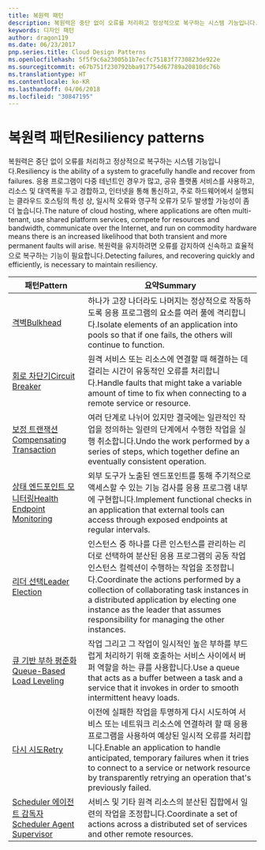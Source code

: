 ```yaml
---
title: 복원력 패턴
description: 복원력은 중단 없이 오류를 처리하고 정상적으로 복구하는 시스템 기능입니다. 응용 프로그램이 다중 테넌트인 경우가 많고, 공유 플랫폼 서비스를 사용하고, 리소스 및 대역폭을 두고 경합하고, 인터넷을 통해 통신하고, 주로 하드웨어에서 실행되는 클라우드 호스팅의 특성 상, 일시적 오류와 영구적 오류가 모두 발생할 가능성이 좀 더 높습니다. 복원력을 유지하려면 오류를 감지하여 신속하고 효율적으로 복구하는 기능이 필요합니다.
keywords: 디자인 패턴
author: dragon119
ms.date: 06/23/2017
pnp.series.title: Cloud Design Patterns
ms.openlocfilehash: 5f5f9c6a23005b1b7ecfc75183f7730823de922e
ms.sourcegitcommit: e67b751f230792bba917754d67789a20810dc76b
ms.translationtype: HT
ms.contentlocale: ko-KR
ms.lasthandoff: 04/06/2018
ms.locfileid: "30847195"
---
```

# <a name="resiliency-patterns"></a><span data-ttu-id="da2d0-106">복원력 패턴</span><span class="sxs-lookup"><span data-stu-id="da2d0-106">Resiliency patterns</span></span>

<span data-ttu-id="da2d0-107">복원력은 중단 없이 오류를 처리하고 정상적으로 복구하는 시스템 기능입니다.</span><span class="sxs-lookup"><span data-stu-id="da2d0-107">Resiliency is the ability of a system to gracefully handle and recover from failures.</span></span> <span data-ttu-id="da2d0-108">응용 프로그램이 다중 테넌트인 경우가 많고, 공유 플랫폼 서비스를 사용하고, 리소스 및 대역폭을 두고 경합하고, 인터넷을 통해 통신하고, 주로 하드웨어에서 실행되는 클라우드 호스팅의 특성 상, 일시적 오류와 영구적 오류가 모두 발생할 가능성이 좀 더 높습니다.</span><span class="sxs-lookup"><span data-stu-id="da2d0-108">The nature of cloud hosting, where applications are often multi-tenant, use shared platform services, compete for resources and bandwidth, communicate over the Internet, and run on commodity hardware means there is an increased likelihood that both transient and more permanent faults will arise.</span></span> <span data-ttu-id="da2d0-109">복원력을 유지하려면 오류를 감지하여 신속하고 효율적으로 복구하는 기능이 필요합니다.</span><span class="sxs-lookup"><span data-stu-id="da2d0-109">Detecting failures, and recovering quickly and efficiently, is necessary to maintain resiliency.</span></span>


|                            <span data-ttu-id="da2d0-110">패턴</span><span class="sxs-lookup"><span data-stu-id="da2d0-110">Pattern</span></span>                             |                                                                                                      <span data-ttu-id="da2d0-111">요약</span><span class="sxs-lookup"><span data-stu-id="da2d0-111">Summary</span></span>                                                                                                       |
|----------------------------------------------------------------|--------------------------------------------------------------------------------------------------------------------------------------------------------------------------------------------------------------------|
|                   [<span data-ttu-id="da2d0-112">격벽</span><span class="sxs-lookup"><span data-stu-id="da2d0-112">Bulkhead</span></span>](../bulkhead.md)                   |                                                     <span data-ttu-id="da2d0-113">하나가 고장 나더라도 나머지는 정상적으로 작동하도록 응용 프로그램의 요소를 여러 풀에 격리합니다.</span><span class="sxs-lookup"><span data-stu-id="da2d0-113">Isolate elements of an application into pools so that if one fails, the others will continue to function.</span></span>                                                      |
|            [<span data-ttu-id="da2d0-114">회로 차단기</span><span class="sxs-lookup"><span data-stu-id="da2d0-114">Circuit Breaker</span></span>](../circuit-breaker.md)            |                                                  <span data-ttu-id="da2d0-115">원격 서비스 또는 리소스에 연결할 때 해결하는 데 걸리는 시간이 유동적인 오류를 처리합니다.</span><span class="sxs-lookup"><span data-stu-id="da2d0-115">Handle faults that might take a variable amount of time to fix when connecting to a remote service or resource.</span></span>                                                   |
|   [<span data-ttu-id="da2d0-116">보정 트랜잭션</span><span class="sxs-lookup"><span data-stu-id="da2d0-116">Compensating Transaction</span></span>](../compensating-transaction.md)   |                                                      <span data-ttu-id="da2d0-117">여러 단계로 나뉘어 있지만 결국에는 일관적인 작업을 정의하는 일련의 단계에서 수행한 작업을 실행 취소합니다.</span><span class="sxs-lookup"><span data-stu-id="da2d0-117">Undo the work performed by a series of steps, which together define an eventually consistent operation.</span></span>                                                       |
| [<span data-ttu-id="da2d0-118">상태 엔드포인트 모니터링</span><span class="sxs-lookup"><span data-stu-id="da2d0-118">Health Endpoint Monitoring</span></span>](../health-endpoint-monitoring.md) |                                            <span data-ttu-id="da2d0-119">외부 도구가 노출된 엔드포인트를 통해 주기적으로 액세스할 수 있는 기능 검사를 응용 프로그램 내부에 구현합니다.</span><span class="sxs-lookup"><span data-stu-id="da2d0-119">Implement functional checks in an application that external tools can access through exposed endpoints at regular intervals.</span></span>                                            |
|            [<span data-ttu-id="da2d0-120">리더 선택</span><span class="sxs-lookup"><span data-stu-id="da2d0-120">Leader Election</span></span>](../leader-election.md)            | <span data-ttu-id="da2d0-121">인스턴스 중 하나를 다른 인스턴스를 관리하는 리더로 선택하여 분산된 응용 프로그램의 공동 작업 인스턴스 컬렉션이 수행하는 작업을 조정합니다.</span><span class="sxs-lookup"><span data-stu-id="da2d0-121">Coordinate the actions performed by a collection of collaborating task instances in a distributed application by electing one instance as the leader that assumes responsibility for managing the other instances.</span></span> |
|  [<span data-ttu-id="da2d0-122">큐 기반 부하 평준화</span><span class="sxs-lookup"><span data-stu-id="da2d0-122">Queue-Based Load Leveling</span></span>](../queue-based-load-leveling.md)  |                                            <span data-ttu-id="da2d0-123">작업 그리고 그 작업이 일시적인 높은 부하를 부드럽게 처리하기 위해 호출하는 서비스 사이에서 버퍼 역할을 하는 큐를 사용합니다.</span><span class="sxs-lookup"><span data-stu-id="da2d0-123">Use a queue that acts as a buffer between a task and a service that it invokes in order to smooth intermittent heavy loads.</span></span>                                             |
|                      [<span data-ttu-id="da2d0-124">다시 시도</span><span class="sxs-lookup"><span data-stu-id="da2d0-124">Retry</span></span>](../retry.md)                      |             <span data-ttu-id="da2d0-125">이전에 실패한 작업을 투명하게 다시 시도하여 서비스 또는 네트워크 리소스에 연결하려 할 때 응용 프로그램을 사용하여 예상된 일시적 오류를 처리합니다.</span><span class="sxs-lookup"><span data-stu-id="da2d0-125">Enable an application to handle anticipated, temporary failures when it tries to connect to a service or network resource by transparently retrying an operation that's previously failed.</span></span>             |
| [<span data-ttu-id="da2d0-126">Scheduler 에이전트 감독자</span><span class="sxs-lookup"><span data-stu-id="da2d0-126">Scheduler Agent Supervisor</span></span>](../scheduler-agent-supervisor.md) |                                                            <span data-ttu-id="da2d0-127">서비스 및 기타 원격 리소스의 분산된 집합에서 일련의 작업을 조정합니다.</span><span class="sxs-lookup"><span data-stu-id="da2d0-127">Coordinate a set of actions across a distributed set of services and other remote resources.</span></span>                                                            |

